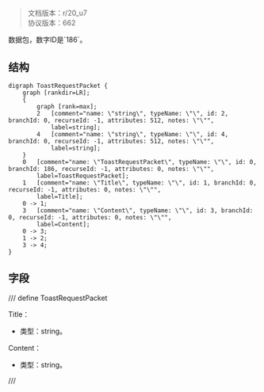 # <!-- md:samp ToastRequestPacket -->

> 文档版本：r/20_u7<br/>协议版本：662

<!-- md:samp ToastRequestPacket -->数据包，数字ID是`186`。

## 结构

```viz
digraph ToastRequestPacket {
	graph [rankdir=LR];
	{
		graph [rank=max];
		2	[comment="name: \"string\", typeName: \"\", id: 2, branchId: 0, recurseId: -1, attributes: 512, notes: \"\"",
			label=string];
		4	[comment="name: \"string\", typeName: \"\", id: 4, branchId: 0, recurseId: -1, attributes: 512, notes: \"\"",
			label=string];
	}
	0	[comment="name: \"ToastRequestPacket\", typeName: \"\", id: 0, branchId: 186, recurseId: -1, attributes: 0, notes: \"\"",
		label=ToastRequestPacket];
	1	[comment="name: \"Title\", typeName: \"\", id: 1, branchId: 0, recurseId: -1, attributes: 0, notes: \"\"",
		label=Title];
	0 -> 1;
	3	[comment="name: \"Content\", typeName: \"\", id: 3, branchId: 0, recurseId: -1, attributes: 0, notes: \"\"",
		label=Content];
	0 -> 3;
	1 -> 2;
	3 -> 4;
}

```

## 字段

/// define
ToastRequestPacket

Title：<!-- md:samp string -->

- 类型：string。

Content：<!-- md:samp string -->

- 类型：string。


///

